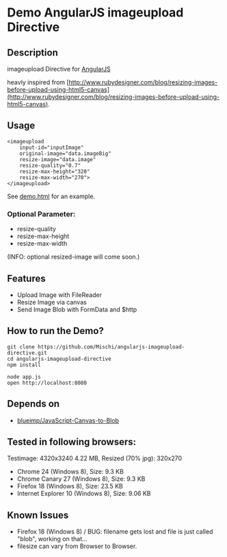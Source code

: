 Demo AngularJS imageupload Directive
===============================

## Description

imageupload Directive for [AngularJS](http://angularjs.org/)

heavly inspired from [http://www.rubydesigner.com/blog/resizing-images-before-upload-using-html5-canvas](http://www.rubydesigner.com/blog/resizing-images-before-upload-using-html5-canvas).


## Usage

    <imageupload 
        input-id="inputImage"
        original-image="data.imageBig"        
        resize-image="data.image"
        resize-quality="0.7"
        resize-max-height="320"
        resize-max-width="270">
    </imageupload>
    
See [demo.html](demo.html) for an example.

### Optional Parameter: 

- resize-quality
- resize-max-height
- resize-max-width

(INFO: optional resized-image will come soon.)

## Features

- Upload Image with FileReader
- Resize Image via canvas
- Send Image Blob with FormData and $http

## How to run the Demo?

    git clone https://github.com/Mischi/angularjs-imageupload-directive.git
    cd angularjs-imageupload-directive
    npm install

    node app.js
    open http://localhost:8080

## Depends on

- [blueimp/JavaScript-Canvas-to-Blob](https://github.com/blueimp/JavaScript-Canvas-to-Blob)

## Tested in following browsers:

Testimage: 4320x3240 4.22 MB, Resized (70% jpg): 320x270   

- Chrome 24 (Windows 8), Size: 9.3 KB
- Chrome Canary 27 (Windows 8), Size: 9.3 KB
- Firefox 18 (Windows 8), Size: 23.5 KB
- Internet Explorer 10 (Windows 8), Size: 9.06 KB

## Known Issues

- Firefox 18 (Windows 8) / BUG: filename gets lost and file is just called "blob", working on that...
- filesize can vary from Browser to Browser.
